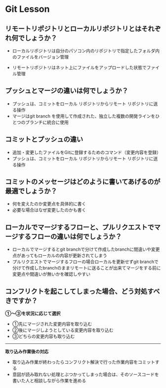 # Git Lesson

## リモートリポジトリとローカルリポジトリとはそれぞれ何でしょうか？

- ローカルリポジトリは自分のパソコン内のリポジトリで指定したフォルダ内のファイルをバージョン管理

- リモートリポジトリはネット上にファイルをアップロードした状態でファイル管理

## プッシュとマージの違いは何でしょうか？

-  プッシュは、コミットをローカル リポジトリからリモート リポジトリに送る操作
- マージはgit branch を使用して作成された、独立した複数の開発ラインをひとつのブランチに統合に使用



## コミットとプッシュの違い
- 追加・変更したファイルをGitに登録するためのコマンド（変更内容を登録）
- プッシュは、コミットをローカル リポジトリからリモート リポジトリに送る操作


## コミットのメッセージはどのように書いてあげるのが最適でしょうか？
- 何を変えたのか変更点を具体的に書く
- 必要な場合はなぜ変更したのかも書く


## ローカルでマージするフローと、プルリクエストでマージするフローの違いは何でしょうか？
- ローカルでマージするとgit branchで分けて作成したbranchに間違いや変更点があってもローカルの内容が更新されてしまう
- プルリクエストでマージするフローの場合ローカルを更新せずgit branchで分けて作成したbranchのままリモートに送ることが出来てマージをする前に変更点や間違いが無いかを確認しやすい


## コンフリクトを起こしてしまった場合、どう対処すべきですか？
**①～③を状況に応じて選択**

- ①先にマージされた変更内容を取り込む
- ②後にマージしようとしている変更内容を取り込む
- ③どちらの変更内容も取り込む

****
**取り込み作業後の対応**
- 取り込み作業が終わったらコンフリクト解決で行った作業内容をコミットする
- 意図が読み取れない処理とぶつかってしまった場合は、そのソースコードを書いた人と相談しながら作業を進める

